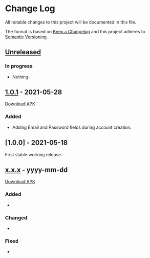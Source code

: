 # Change Log
All notable changes to this project will be documented in this file.
 
The format is based on [Keep a Changelog](http://keepachangelog.com/)
and this project adheres to [Semantic Versioning](http://semver.org/).
 
## [Unreleased](https://github.com/LiLatee/Safer_PasswordStorage/tree/dev)

### In progress
- Nothing

## [1.0.1](https://github.com/LiLatee/Safer_PasswordStorage/tree/1.0.1) - 2021-05-28
[Download APK](https://github.com/LiLatee/Safer_PasswordStorage/releases/download/1.0.1/app-release.apk)
### Added
- Adding Email and Password fields during account creation.


## [1.0.0] - 2021-05-18 

First stable working release.


## [x.x.x]() - yyyy-mm-dd
[Download APK]()
### Added
- 
### Changed
- 
### Fixed
- 
